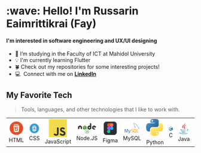 <h1 align="left" id="macropower-title">:wave: Hello! I'm Russarin Eaimrittikrai (Fay) </h1>
<h4 align="left"> I'm interested in software engineering and UX/UI designing </h4>

- 🌱 I’m studying in the Faculty of ICT at Mahidol University
- 💡 I'm currently learning Flutter
- 🍀 Check out my repositories for some interesting projects!
- :computer: &nbsp;Connect with me on **[LinkedIn](www.linkedin.com/in/russarin-eaim)**

<h2 align="left" id="macropower-tech"> My Favorite Tech </h2>

> Tools, languages, and other technologies that I like to work with.

<table>
  <tr>
    <td align="center" width="96">
      <a href="#macropower-tech">
        <img src="./img/html.png" width="48" height="auto" alt="HTML" />
      </a>
      <br>HTML
    </td>
    <td align="center" width="96">
      <a href="#macropower-tech">
        <img src="./img/css.png" width="48" height="auto" alt="48" />
      </a>
      <br>CSS
    </td>
    <td align="center" width="96">
      <a href="#macropower-tech">
        <img src="./img/javascript.png" width="48" height="auto" alt="javascript" />
      </a>
      <br>JavaScript
    </td>
    <td align="center" width="96">
      <a href="#macropower-tech">
        <img src="./img/nodejs.png" width="48" height="auto" alt="Node.JS" />
      </a>
      <br>Node.JS
    </td>
    <td align="center" width="96">
      <a href="#macropower-tech" >
        <img src="./img/figma.png" width="48" height="auto" alt="Figma" />
      </a>
      <br>Figma
    </td>
    <td align="center" width="96"> 
      <a href="#macropower-tech" >
        <img src="./img/mysql.png" width="48" height="auto" alt="MySQL" />
      </a>
      <br>MySQL
    </td>
    <td align="center"  width="96">
      <a href="#macropower-tech">
        <img src="./img/python.png" width="48" height="auto" alt="Python" />
      </a>
      <br>Python
    </td>
    <td align="center"  width="96">
      <a href="#macropower-tech">
        <img src="./img/c.png" width="48" height="auto" alt="C" />
      </a>
      <br>C
    </td>
    <td align="center"  width="96">
      <a href="#macropower-tech">
        <img src="./img/java.jpeg" width="48" height="auto" alt="Java" />
      </a>
      <br>Java
    </td>
    <td align="center"  width="96">
      <a href="#macropower-tech">
        <img src="./img/flask.png" width="48" height="auto" alt="Flask" />
      </a>
      <br>Flask
    </td>
    <td align="center"  width="96">
      <a href="#macropower-tech">
        <img src="./img/elasticsearch.png" width="48" height="auto" alt="Elasticsearch" />
      </a>
      <br>Elasticsearch
    </td>
  </tr>
</table>

